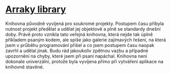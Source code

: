 [Arraky library](https://arraky.sitole.cz)
===================================

Knihovna původně vyvíjená pro soukromé projekty. Postupem času přibyla nutnost projekt předělat a udělat jej objektově a plně se standardy dnešní doby.
Právě proto vznikla tato veřejná knihovna, která nejde tak úplně příkladem psaným kodem, ale spíše jako galerie zajímavých řešení, na která jsem v průběhu programování přišel a co jsem postupem času naopak zavrhl a udělal jinak.
Budu rád jakoukoliv zpětnou vazbu a případné upozornění na chyby, které jsem při psaní napáchal. Knihovna není dokonale univerzální, protože byla vyvíjena přímo při vytváření aplikace na knihovně stavěné.

